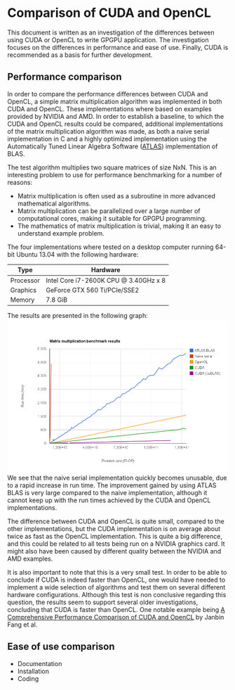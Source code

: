 Comparison of CUDA and OpenCL
=============================

This document is written as an investigation of the differences between using CUDA or OpenCL to write GPGPU application. The investigation focuses on the differences in performance and ease of use. Finally, CUDA is recommended as a basis for further development.


Performance comparison
----------------------

In order to compare the performance differences between CUDA and OpenCL, a simple matrix multiplication algorithm was implemented in both CUDA and OpenCL. These implementations where based on examples provided by NVIDIA and AMD. In order to establish a baseline, to which the CUDA and OpenCL results could be compared, additional implementations of the matrix multiplication algorithm was made, as both a naive serial implementation in C and a highly optimized implementation using the Automatically Tuned Linear Algebra Software ([ATLAS](http://math-atlas.sourceforge.net/)) implementation of BLAS.

The test algorithm multiplies two square matrices of size NxN. This is an interesting problem to use for performance benchmarking for a number of reasons:

* Matrix multiplication is often used as a subroutine in more advanced mathematical algorithms.
* Matrix multiplication can be parallelized over a large number of computational cores, making it suitable for GPGPU programming.
* The mathematics of matrix multiplication is trivial, making it an easy to understand example problem.

The four implementations where tested on a desktop computer running 64-bit Ubuntu 13.04 with the following hardware:

| Type       | Hardware                              |
|------------|---------------------------------------|
| Processor  | Intel Core i7-2600K CPU @ 3.40GHz x 8 |
| Graphics   | GeForce GTX 560 Ti/PCIe/SSE2          |
| Memory     | 7.8 GiB                               |

The results are presented in the following graph:
![matrix-multiplication-benchmark](matrix-multiplication-benchmark-results.png)
We see that the naive serial implementation quickly becomes unusable, due to a rapid increase in run time. The improvement gained by using ATLAS BLAS is very large compared to the naive implementation, although it cannot keep up with the run times achieved by the CUDA and OpenCL implementations.

The difference between CUDA and OpenCL is quite small, compared to the other implementations, but the CUDA implementation is on average about twice as fast as the OpenCL implementation. This is quite a big difference, and this could be related to all tests being run on a NVIDIA graphics card. It might also have been caused by different quality between the NVIDIA and AMD examples.

It is also important to note that this is a very small test. In order to be able to conclude if CUDA is indeed faster than OpenCL, one would have needed to implement a wide selection of algorithms and test them on several different hardware configurations. Although this test is non conclusive regarding this question, the results seem to support several older investigations, concluding that CUDA is faster than OpenCL. One notable example being [A Comprehensive Performance Comparison of
CUDA and OpenCL](https://www.google.com/url?sa=t&rct=j&q=&esrc=s&source=web&cd=1&cad=rja&ved=0CC4QFjAA&url=http%3A%2F%2Fwww.researchgate.net%2Fpublication%2F224262957_A_Comprehensive_Performance_Comparison_of_CUDA_and_OpenCL%2Ffile%2F9c96051c2bd67d9896.pdf&ei=a17WUp3IAe2MyQPYtYHYCA&usg=AFQjCNFH4LaF52l3MCQh4a2M7l-EA0zvdA&sig2=oBxdSx4bOewMRbnzqrlARQ) by Janbin Fang et al.


Ease of use comparison
----------------------

* Documentation
* Installation
* Coding
